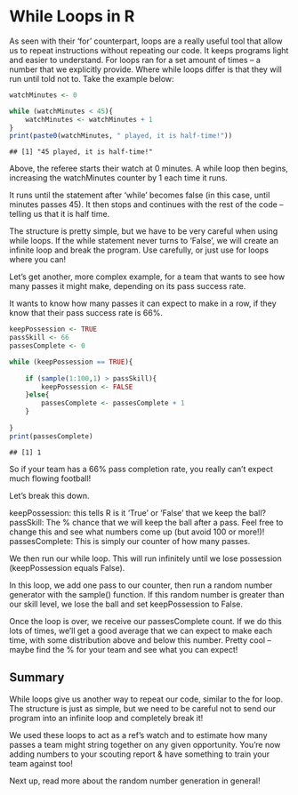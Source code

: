 While Loops in R
================

As seen with their ‘for’ counterpart, loops are a really useful tool that allow us to repeat instructions without repeating our code. It keeps programs light and easier to understand. For loops ran for a set amount of times – a number that we explicitly provide. Where while loops differ is that they will run until told not to. Take the example below:

``` r
watchMinutes <- 0

while (watchMinutes < 45){
    watchMinutes <- watchMinutes + 1
}
print(paste0(watchMinutes, " played, it is half-time!"))
```

    ## [1] "45 played, it is half-time!"

Above, the referee starts their watch at 0 minutes. A while loop then begins, increasing the watchMinutes counter by 1 each time it runs.

It runs until the statement after ‘while’ becomes false (in this case, until minutes passes 45). It then stops and continues with the rest of the code – telling us that it is half time.

The structure is pretty simple, but we have to be very careful when using while loops. If the while statement never turns to ‘False’, we will create an infinite loop and break the program. Use carefully, or just use for loops where you can!

Let’s get another, more complex example, for a team that wants to see how many passes it might make, depending on its pass success rate.

It wants to know how many passes it can expect to make in a row, if they know that their pass success rate is 66%.

``` r
keepPossession <- TRUE
passSkill <- 66
passesComplete <- 0

while (keepPossession == TRUE){
    
    if (sample(1:100,1) > passSkill){
        keepPossession <- FALSE
    }else{
        passesComplete <- passesComplete + 1
    }
        
}
print(passesComplete)
```

    ## [1] 1

So if your team has a 66% pass completion rate, you really can’t expect much flowing football!

Let’s break this down.

keepPossession: this tells R is it ‘True’ or ‘False’ that we keep the ball? passSkill: The % chance that we will keep the ball after a pass. Feel free to change this and see what numbers come up (but avoid 100 or more!)! passesComplete: This is simply our counter of how many passes.

We then run our while loop. This will run infinitely until we lose possession (keepPossession equals False).

In this loop, we add one pass to our counter, then run a random number generator with the sample() function. If this random number is greater than our skill level, we lose the ball and set keepPossession to False.

Once the loop is over, we receive our passesComplete count. If we do this lots of times, we’ll get a good average that we can expect to make each time, with some distribution above and below this number. Pretty cool – maybe find the % for your team and see what you can expect!

Summary
-------

While loops give us another way to repeat our code, similar to the for loop. The structure is just as simple, but we need to be careful not to send our program into an infinite loop and completely break it!

We used these loops to act as a ref’s watch and to estimate how many passes a team might string together on any given opportunity. You’re now adding numbers to your scouting report & have something to train your team against too!

Next up, read more about the random number generation in general!

